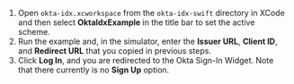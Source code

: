1. Open `okta-idx.xcworkspace` from the `okta-idx-swift` directory in XCode and then select **OktaIdxExample** in the title bar to set the active scheme.
2. Run the example and, in the simulator, enter the **Issuer URL**, **Client ID**, and **Redirect URL** that you copied in previous steps.
3. Click **Log In**, and you are redirected to the Okta Sign-In Widget. Note that there currently is no **Sign Up** option.
